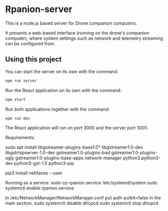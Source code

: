 # Rpanion-server

This is a node.js based server for Drone companion computers.

It presents a web-based interface (running on the drone's companion computer), where system settings such as network and telemetry streaming
can be configured from.

## Using this project

You can start the server on its own with the command:

```bash
npm run server
```

Run the React application on its own with the command:

```bash
npm start
```

Run both applications together with the command:

```bash
npm run dev
```

The React application will run on port 3000 and the server port 3001.

Requirements:

sudo apt install libgstreamer-plugins-base1.0* libgstreamer1.0-dev libgstrtspserver-1.0-dev gstreamer1.0-plugins-bad gstreamer1.0-plugins-ugly gstreamer1.0-plugins-base-apps network-manager python3 python3-dev python3-gst-1.0 python3-pip

pip3 install netifaces --user

Running as a service:
sudo cp rpanion.service /etc/systemd/system
sudo systemctl enable rpanion.service

In /etc/NetworkManager/NetworkManager.conf put auth-polkit=false in the main section.
sudo systemctl disable dhcpcd
sudo systemctl stop dhcpcd
